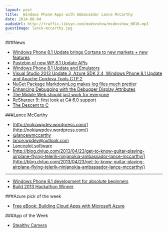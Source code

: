 ```yaml
---
layout: post
title:	Windows Phone Apps with Ambassador Lance McCarthy
date: 2014-08-04
audioUrl: http://traffic.libsyn.com/msdevshow/msdevshow_0016.mp3
guestImage: lance-mccarthy.jpg
---
```


###News
 - [Windows Phone 8.1 Update brings Cortana to new markets + new features](http://blogs.windows.com/bloggingwindows/2014/07/30/windows-phone-8-1-update-brings-cortana-to-new-markets-new-features/)
 - [Pastebin of new WP 8.1 Update APIs](http://pastebin.com/QkFjediS)
 - [Windows Phone 8.1 Update and Emulators](http://www.microsoft.com/en-us/download/details.aspx?id=43719)
 - [Visual Studio 2013 Update 3, Azure SDK 2.4, Windows Phone 8.1 Update and Apache Cordova Tools CTP 2](http://blogs.msdn.com/b/somasegar/archive/2014/07/18/visual-studio-2013-update-3.aspx)
 - [NuGet Package MarkdownLog makes log files much prettier](http://www.hanselman.com/blog/NuGetPackageOfTheWeekMarkdownLogMakesLogFilesMuchPrettier.aspx)
 - [Enhancing Debugging with the Debugger Display Attributes](http://msdn.microsoft.com/en-us/library/ms228992)
 - [The Mobile Web should just work for everyone](http://blogs.msdn.com/b/ie/archive/2014/07/31/the-mobile-web-should-just-work-for-everyone.aspx)
 - [ReSharper 9: first look at C\# 6.0 support](http://blog.jetbrains.com/dotnet/2014/07/30/resharper9-first-look-at-csharp6-support/)
 - [The Descent to C](http://www.chiark.greenend.org.uk/~sgtatham/cdescent/?HN_20140803)

###[Lance McCarthy](https://www.linkedin.com/in/lancewmccarthy)
-   [http://nokiawpdev.wordpress.com/](http://nokiawpdev.wordpress.com/)
-   [@lancewmccarthy](http://twitter.com/lancewmccarthy)
-   lance.wpdev@outlook.com
-   [Lancealot software](http://www.windowsphone.com/en-US/store/publishers?publisherId=Lancelot%2BSoftware&appId=17e54074-a72d-e011-854c-00237de2db9e)
-   [http://blog.dvlup.com/2013/04/23/get-to-know-guitar-playing-airplane-flying-telerik-ninjanokia-ambassador-lance-mccarthy/](http://blog.dvlup.com/2013/04/23/get-to-know-guitar-playing-airplane-flying-telerik-ninjanokia-ambassador-lance-mccarthy/)
 ----------
 - [Windows Phone 8.1 development for absolute beginners](http://channel9.msdn.com/Series/Windows-Phone-8-1-Development-for-Absolute-Beginners)
 - [Build 2013 Hackathon Winner](http://channel9.msdn.com/posts/Build-2013-Hackathon-Winners)

###Azure pick of the week
 - [Free eBook: Building Cloud Apps with Microsoft Azure](http://weblogs.asp.net/scottgu/free-ebook-building-cloud-apps-with-microsoft-azure)

###App of the Week
-   [Stealthy Camera](http://www.windowsphone.com/s?appid=382814e8-7309-49af-b681-fdbc5ddfa4a5)